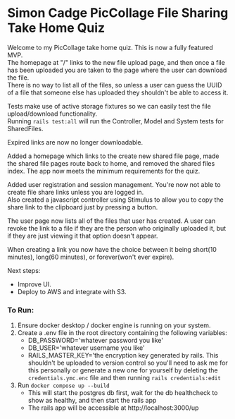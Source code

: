 # Simon Cadge PicCollage File Sharing Take Home Quiz

Welcome to my PicCollage take home quiz. This is now a fully featured MVP.  
The homepage at "/" links to the new file upload page, and then once a file has been uploaded you are taken to the page where the user can download the file.  
There is no way to list all of the files, so unless a user can guess the UUID of a file that someone else has uploaded they shouldn't be able to access it.  

Tests make use of active storage fixtures so we can easily test the file upload/download functionality.  
Running `rails test:all` will run the Controller, Model and System tests for SharedFiles.  

Expired links are now no longer downloadable.  

Added a homepage which links to the create new shared file page, made the shared file pages route back to home, and removed the shared files index. The app now meets the minimum requirements for the quiz.

Added user registration and session management. You're now not able to create file share links unless you are logged in.  
Also created a javascript controller using Stimulus to allow you to copy the share link to the clipboard just by pressing a button.  

The user page now lists all of the files that user has created. A user can revoke the link to a file if they are the person who originally uploaded it, but if they are just viewing it that option doesn't appear.

When creating a link you now have the choice between it being short(10 minutes), long(60 minutes), or forever(won't ever expire).

Next steps:  
 - Improve UI.
 - Deploy to AWS and integrate with S3.

### To Run:
 1. Ensure docker desktop / docker engine is running on your system.
 2. Create a .env file in the root directory containing the following variables:
    - DB_PASSWORD='whatever password you like'
    - DB_USER='whatever username you like'
    - RAILS_MASTER_KEY='the encryption key generated by rails. This shouldn't be uploaded to version control so you'll need to ask me for this personally or generate a new one for yourself by deleting the `credentials.ymc.enc` file and then running `rails credentials:edit`
 3. Run `docker compose up --build`
    - This will start the postgres db first, wait for the db healthcheck to show as healthy, and then start the rails app
    - The rails app will be accessible at http://localhost:3000/up